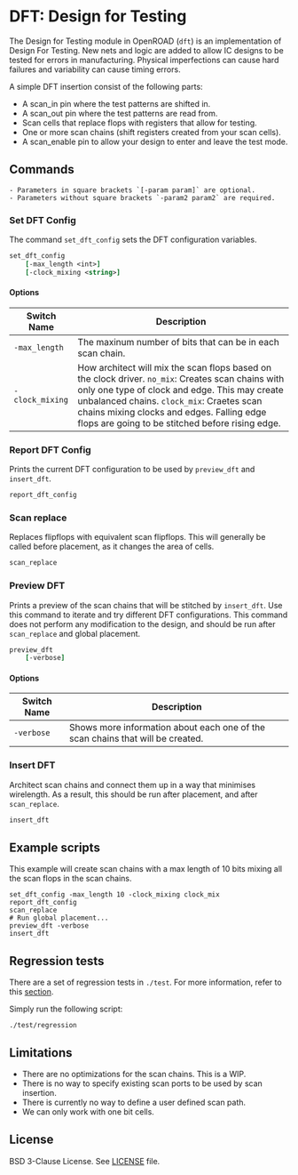 # DFT: Design for Testing

The Design for Testing module in OpenROAD (`dft`) is an implementation of Design For Testing.
New nets and logic are added to allow IC designs to be tested for errors in manufacturing.
Physical imperfections can cause hard failures and variability can cause timing errors.

A simple DFT insertion consist of the following parts:

* A scan_in pin where the test patterns are shifted in.
* A scan_out pin where the test patterns are read from.
* Scan cells that replace flops with registers that allow for testing.
* One or more scan chains (shift registers created from your scan cells).
* A scan_enable pin to allow your design to enter and leave the test mode.

## Commands

```{note}
- Parameters in square brackets `[-param param]` are optional.
- Parameters without square brackets `-param2 param2` are required.
```

### Set DFT Config 

The command `set_dft_config` sets the DFT configuration variables.

```tcl
set_dft_config 
    [-max_length <int>]
    [-clock_mixing <string>]
```

#### Options

| Switch Name | Description |
| ---- | ---- |
| `-max_length` | The maxinum number of bits that can be in each scan chain. |
| `-clock_mixing` | How architect will mix the scan flops based on the clock driver. `no_mix`: Creates scan chains with only one type of clock and edge. This may create unbalanced chains. `clock_mix`: Craetes scan chains mixing clocks and edges. Falling edge flops are going to be stitched before rising edge. |

### Report DFT Config

Prints the current DFT configuration to be used by `preview_dft` and
`insert_dft`.

```tcl
report_dft_config
```

### Scan replace

Replaces flipflops with equivalent scan flipflops. This will generally be called before
placement, as it changes the area of cells.

```tcl
scan_replace
```

### Preview DFT

Prints a preview of the scan chains that will be stitched by `insert_dft`. Use
this command to iterate and try different DFT configurations. This command does
not perform any modification to the design, and should be run after `scan_replace`
and global placement.

```tcl
preview_dft
    [-verbose]
```

#### Options

| Switch Name | Description |
| ---- | ---- |
| `-verbose` | Shows more information about each one of the scan chains that will be created. |

### Insert DFT

Architect scan chains and connect them up in a way that minimises wirelength. As a result, this
should be run after placement, and after `scan_replace`.

```tcl
insert_dft
```


## Example scripts

This example will create scan chains with a max length of 10 bits mixing all the
scan flops in the scan chains.

```
set_dft_config -max_length 10 -clock_mixing clock_mix
report_dft_config
scan_replace
# Run global placement...
preview_dft -verbose
insert_dft
```

## Regression tests

There are a set of regression tests in `./test`. For more information, refer to this [section](../../README.md#regression-tests).

Simply run the following script:

```shell
./test/regression
```

## Limitations

* There are no optimizations for the scan chains. This is a WIP.
* There is no way to specify existing scan ports to be used by scan insertion.
* There is currently no way to define a user defined scan path.
* We can only work with one bit cells.

## License

BSD 3-Clause License. See [LICENSE](../../LICENSE) file.
